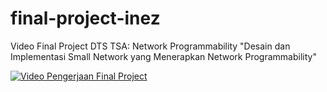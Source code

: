 # final-project-inez
Video Final Project DTS TSA: Network Programmability "Desain dan Implementasi Small Network yang Menerapkan Network Programmability"

[![Video Pengerjaan Final Project](https://img.youtube.com/vi/uF32xN3o1xU/0.jpg)](https://www.youtube.com/watch?v=uF32xN3o1xU)
